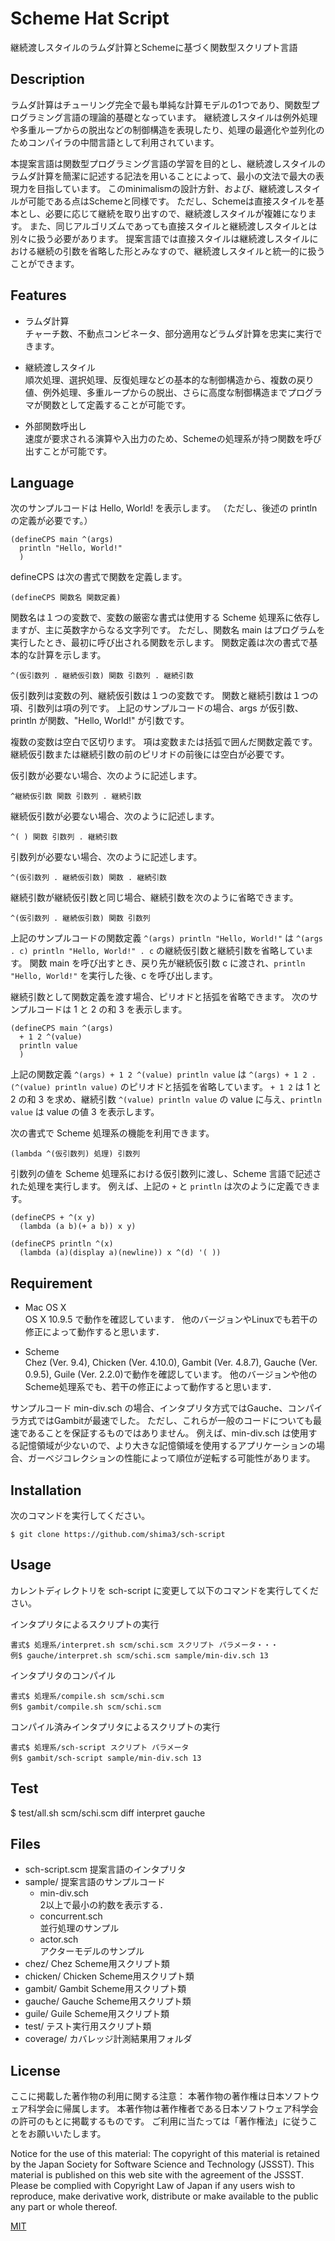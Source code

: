 # Scheme Hat Script

継続渡しスタイルのラムダ計算とSchemeに基づく関数型スクリプト言語

## Description

ラムダ計算はチューリング完全で最も単純な計算モデルの1つであり、関数型プログラミング言語の理論的基礎となっています。
継続渡しスタイルは例外処理や多重ループからの脱出などの制御構造を表現したり、処理の最適化や並列化のためコンパイラの中間言語として利用されています。

本提案言語は関数型プログラミング言語の学習を目的とし、継続渡しスタイルのラムダ計算を簡潔に記述する記法を用いることによって、最小の文法で最大の表現力を目指しています。
このminimalismの設計方針、および、継続渡しスタイルが可能である点はSchemeと同様です。
ただし、Schemeは直接スタイルを基本とし、必要に応じて継続を取り出すので、継続渡しスタイルが複雑になります。
また、同じアルゴリズムであっても直接スタイルと継続渡しスタイルとは別々に扱う必要があります。
提案言語では直接スタイルは継続渡しスタイルにおける継続の引数を省略した形とみなすので、継続渡しスタイルと統一的に扱うことができます。

## Features

* ラムダ計算  
チャーチ数、不動点コンビネータ、部分適用などラムダ計算を忠実に実行できます。

* 継続渡しスタイル  
順次処理、選択処理、反復処理などの基本的な制御構造から、複数の戻り値、例外処理、多重ループからの脱出、さらに高度な制御構造までプログラマが関数として定義することが可能です。

* 外部関数呼出し  
速度が要求される演算や入出力のため、Schemeの処理系が持つ関数を呼び出すことが可能です。

## Language

次のサンプルコードは Hello, World! を表示します。
（ただし、後述の println の定義が必要です。）

    (defineCPS main ^(args)
      println "Hello, World!"
      )

defineCPS は次の書式で関数を定義します。

    (defineCPS 関数名 関数定義)

関数名は１つの変数で、変数の厳密な書式は使用する Scheme 処理系に依存しますが、主に英数字からなる文字列です。
ただし、関数名 main はプログラムを実行したとき、最初に呼び出される関数を示します。
関数定義は次の書式で基本的な計算を示します。

    ^(仮引数列 . 継続仮引数) 関数 引数列 . 継続引数

仮引数列は変数の列、継続仮引数は１つの変数です。
関数と継続引数は１つの項、引数列は項の列です。
上記のサンプルコードの場合、args が仮引数、println が関数、"Hello, World!" が引数です。

複数の変数は空白で区切ります。
項は変数または括弧で囲んだ関数定義です。
継続仮引数または継続引数の前のピリオドの前後には空白が必要です。

仮引数が必要ない場合、次のように記述します。

    ^継続仮引数 関数 引数列 . 継続引数

継続仮引数が必要ない場合、次のように記述します。

    ^( ) 関数 引数列 . 継続引数

引数列が必要ない場合、次のように記述します。

    ^(仮引数列 . 継続仮引数) 関数 . 継続引数

継続引数が継続仮引数と同じ場合、継続引数を次のように省略できます。

    ^(仮引数列 . 継続仮引数) 関数 引数列

上記のサンプルコードの関数定義 `^(args) println "Hello, World!"` は `^(args . c) println "Hello, World!" . c` の継続仮引数と継続引数を省略しています。
関数 main を呼び出すとき、戻り先が継続仮引数 c に渡され、`println "Hello, World!"` を実行した後、c を呼び出します。

継続引数として関数定義を渡す場合、ピリオドと括弧を省略できます。
次のサンプルコードは 1 と 2 の和 3 を表示します。

    (defineCPS main ^(args)
      + 1 2 ^(value)
      println value
      )

上記の関数定義 `^(args) + 1 2 ^(value) println value` は `^(args) + 1 2 . (^(value) println value)` のピリオドと括弧を省略しています。
`+ 1 2` は 1 と 2 の和 3 を求め、継続引数 `^(value) println value` の value に与え、`println value` は value の値 3 を表示します。

次の書式で Scheme 処理系の機能を利用できます。

    (lambda ^(仮引数列) 処理) 引数列

引数列の値を Scheme 処理系における仮引数列に渡し、Scheme 言語で記述された処理を実行します。
例えば、上記の `+` と `println` は次のように定義できます。

    (defineCPS + ^(x y)
      (lambda (a b)(+ a b)) x y)

    (defineCPS println ^(x)
      (lambda (a)(display a)(newline)) x ^(d) '( ))

## Requirement

* Mac OS X  
OS X 10.9.5 で動作を確認しています．
他のバージョンやLinuxでも若干の修正によって動作すると思います．

* Scheme  
Chez (Ver. 9.4), Chicken (Ver. 4.10.0), Gambit (Ver. 4.8.7), Gauche (Ver. 0.9.5), Guile (Ver. 2.2.0)で動作を確認しています。
他のバージョンや他のScheme処理系でも、若干の修正によって動作すると思います．

サンプルコード min-div.sch の場合、インタプリタ方式ではGauche、コンパイラ方式ではGambitが最速でした。
ただし、これらが一般のコードについても最速であることを保証するものではありません。
例えば、min-div.sch は使用する記憶領域が少ないので、より大きな記憶領域を使用するアプリケーションの場合、ガーベジコレクションの性能によって順位が逆転する可能性があります。

## Installation

次のコマンドを実行してください。

    $ git clone https://github.com/shima3/sch-script

## Usage

カレントディレクトリを sch-script に変更して以下のコマンドを実行してください。

インタプリタによるスクリプトの実行

    書式$ 処理系/interpret.sh scm/schi.scm スクリプト パラメータ・・・
    例$ gauche/interpret.sh scm/schi.scm sample/min-div.sch 13

インタプリタのコンパイル

    書式$ 処理系/compile.sh scm/schi.scm  
    例$ gambit/compile.sh scm/schi.scm

コンパイル済みインタプリタによるスクリプトの実行

    書式$ 処理系/sch-script スクリプト パラメータ  
    例$ gambit/sch-script sample/min-div.sch 13

## Test

$ test/all.sh scm/schi.scm diff interpret gauche

## Files

* sch-script.scm
  提案言語のインタプリタ
* sample/
  提案言語のサンプルコード
    * min-div.sch  
      2以上で最小の約数を表示する．
    * concurrent.sch  
      並行処理のサンプル
    * actor.sch  
      アクターモデルのサンプル
* chez/
  Chez Scheme用スクリプト類
* chicken/
  Chicken Scheme用スクリプト類
* gambit/
  Gambit Scheme用スクリプト類
* gauche/
  Gauche Scheme用スクリプト類
* guile/
  Guile Scheme用スクリプト類
* test/
  テスト実行用スクリプト類
* coverage/
  カバレッジ計測結果用フォルダ

## License

ここに掲載した著作物の利用に関する注意：
本著作物の著作権は日本ソフトウェア科学会に帰属します。
本著作物は著作権者である日本ソフトウェア科学会の許可のもとに掲載するものです。
ご利用に当たっては「著作権法」に従うことをお願いいたします。

Notice for the use of this material: 
The copyright of this material is retained by the Japan Society for Software Science and Technology (JSSST). 
This material is published on this web site with the agreement of the JSSST. 
Please be complied with Copyright Law of Japan if any users wish to reproduce, make derivative work, distribute or make
available to the public any part or whole thereof. 

[MIT](http://b4b4r07.mit-license.org)
